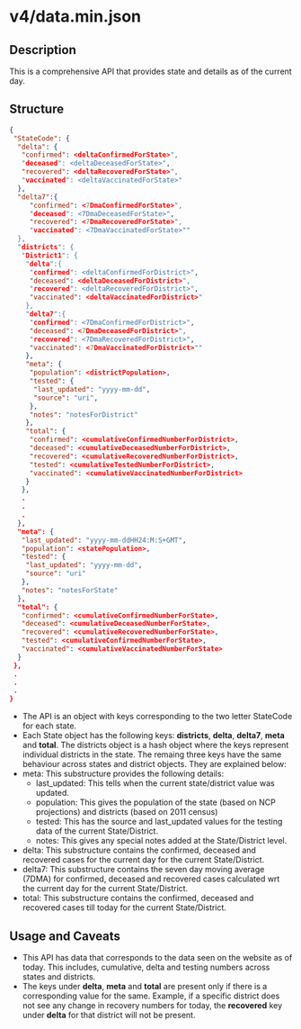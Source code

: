 # v4/data.min.json

## Description

This is a comprehensive API that provides state and details as of the current day.

## Structure

```json
{
 "StateCode": {
  "delta": {
   "confirmed": <deltaConfirmedForState>",
   "deceased": <deltaDeceasedForState>",
   "recovered": <deltaRecoveredForState>",
   "vaccinated": <deltaVaccinatedForState>"
  },
  "delta7":{
     "confirmed": <7DmaConfirmedForState>",
     "deceased": <7DmaDeceasedForState>",
     "recovered": <7DmaRecoveredForState>",
     "vaccinated": <7DmaVaccinatedForState>""
  },
  "districts": {
   "District1": {
    "delta":{
     "confirmed": <deltaConfirmedForDistrict>",
     "deceased": <deltaDeceasedForDistrict>",
     "recovered": <deltaRecoveredForDistrict>",
     "vaccinated": <deltaVaccinatedForDistrict>"
    },
    "delta7":{
     "confirmed": <7DmaConfirmedForDistrict>",
     "deceased": <7DmaDeceasedForDistrict>",
     "recovered": <7DmaRecoveredForDistrict>",
     "vaccinated": <7DmaVaccinatedForDistrict>""
    },
    "meta": {
     "population": <districtPopulation>,
     "tested": {
      "last_updated": "yyyy-mm-dd",
      "source": "uri",
     },
     "notes": "notesForDistrict"
    },
    "total": {
     "confirmed": <cumulativeConfirmedNumberForDistrict>,
     "deceased": <cumulativeDeceasedNumberForDistrict>,
     "recovered": <cumulativeRecoveredNumberForDistrict>,
     "tested": <cumulativeTestedNumberForDistrict>,
     "vaccinated": <cumulativeVaccinatedNumberForDistrict>
    }
   },
   .
   .
   .
  },
  "meta": {
   "last_updated": "yyyy-mm-ddHH24:M:S+GMT",
   "population": <statePopulation>,
   "tested": {
    "last_updated": "yyyy-mm-dd",
    "source": "uri"
   },
   "notes": "notesForState"
  },
  "total": {
   "confirmed": <cumulativeConfirmedNumberForState>,
   "deceased": <cumulativeDeceasedNumberForState>,
   "recovered": <cumulativeRecoveredNumberForState>,
   "tested": <cumulativeConfirmedNumberForState>,
   "vaccinated": <cumulativeVaccinatedNumberForState>
  }
 },
 .
 .
 .
}

```

- The API is an object with keys corresponding to the two letter StateCode for each state.
- Each State object has the following keys: __districts__, __delta__, __delta7__, __meta__ and __total__. The districts object is a hash object where the keys represent individual districts in the state. The remaing three keys have the same behaviour across states and district objects. They are explained below:
- meta: This substructure provides the following details:
  - last_updated: This tells when the current state/district value was updated.
  - population: This gives the population of the state (based on NCP projections) and districts (based on 2011 census)
  - tested: This has the source and last_updated values for the testing data of the current State/District.
  - notes: This gives any special notes added at the State/District level.
- delta: This substructure contains the confirmed, deceased and recovered cases for the current day for the current State/District.
- delta7: This substructure contains the seven day moving average (7DMA) for confirmed, deceased and recovered cases calculated wrt the current day for the current State/District.
- total: This substructure contains the confirmed, deceased and recovered cases till today for the current State/District.

## Usage and Caveats

- This API has data that corresponds to the data seen on the website as of today. This includes, cumulative, delta and testing numbers across states and districts.
- The keys under __delta__, __meta__ and __total__ are present only if there is a corresponding value for the same. Example, if a specific district does not see any change in recovery numbers for today, the __recovered__ key under __delta__ for that district will not be present.
